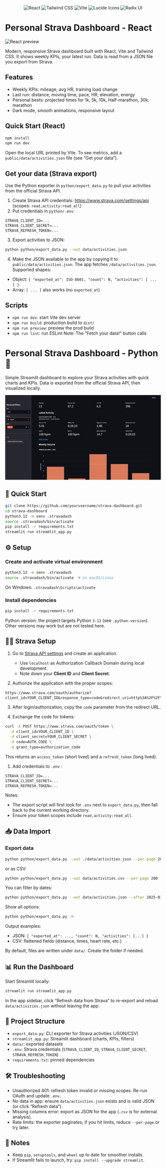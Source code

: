 <div align="center">
  <div>
    <img src="https://img.shields.io/badge/-React-61DAFB?style=for-the-badge&logo=react&logoColor=black" alt="React" />
    <img src="https://img.shields.io/badge/-TailwindCSS-06B6D4?style=for-the-badge&logo=tailwindcss" alt="Tailwind CSS" />
    <img src="https://img.shields.io/badge/-Vite-646CFF?style=for-the-badge&logo=vite&logoColor=white" alt="Vite" />
    <img src="https://img.shields.io/badge/-Lucide Icons-FD4D4D?style=for-the-badge&logo=lucide" alt="Lucide Icons" />
    <img src="https://img.shields.io/badge/-Radix UI-9D4EDD?style=for-the-badge&logo=data:image/svg+xml;base64..." alt="Radix UI" />
  </div>
</div>

# Personal Strava Dashboard - React


![React preview](public/Strava_interface.png)


Modern, responsive Strava dashboard built with React, Vite and Tailwind CSS. It shows weekly KPIs, your latest run. Data is read from a JSON file you export from Strava.

## Features
- Weekly KPIs: mileage, avg HR, training load change
- Last run: distance, moving time, pace, HR, elevation, energy
- Personal bests: projected times for 1k, 5k, 10k, Half-marathon, 30k, marathon
- Dark mode, smooth animations, responsive layout


## Quick Start (React)

```bash
npm install
npm run dev
```
Open the local URL printed by Vite. To see metrics, add a `public/data/activities.json` file (see “Get your data”).
## Get your data (Strava export)
Use the Python exporter in `python/export_data.py` to pull your activities from the official Strava API.
1) Create Strava API credentials: https://www.strava.com/settings/api (scopes: `read,activity:read_all`)
2) Put credentials in `python/.env`:
```
STRAVA_CLIENT_ID=...
STRAVA_CLIENT_SECRET=...
STRAVA_REFRESH_TOKEN=...
```
3) Export activities to JSON:
```bash
python python/export_data.py --out data/activities.json
```
4) Make the JSON available to the app by copying it to `public/data/activities.json`.
The app fetches `/data/activities.json`. Supported shapes:
- Object: `{ "exported_at": ISO-8601, "count": N, "activities": [ ... ] }`
- Array: `[ ... ]` also works (no `exported_at`)
## Scripts
- `npm run dev`: start Vite dev server
- `npm run build`: production build to `dist/`
- `npm run preview`: preview the prod build
- `npm run lint`: run ESLint
Note: The “Fetch your data!” button calls








# Personal Strava Dashboard - Python :snake:

Simple Streamlit dashboard to explore your Strava activities with quick charts and KPIs. Data is exported from the official Strava API, then visualized locally.

![Dashboard preview](public/streamlit_preview.png)

## 🚀 Quick Start



```bash
git clone https://github.com/yourusername/strava-dashboard.git
cd strava-dashboard
python3.12 -m venv .stravadash
source .stravadash/bin/activate
pip install -r requirements.txt
streamlit run streamlit_app.py
```


## ⚙️ Setup

### Create and activate virtual environment
```bash
python3.12 -m venv .stravadash
source .stravadash/bin/activate  # on macOS/Linux
```
On Windows: `.stravadash\Scripts\activate`

### Install dependencies
```bash
pip install -r requirements.txt
```

Python version: the project targets Python `3.12` (see `.python-version`). Other versions may work but are not tested here.


## 🏃‍♂️ Strava Setup

1. Go to [Strava API settings](https://www.strava.com/settings/api) and create an application.
   - Use `localhost` as Authorization Callback Domain during local development.
   - Note down your **Client ID** and **Client Secret**.

2. Authorize the application with the proper scopes:
```
https://www.strava.com/oauth/authorize?client_id=YOUR_CLIENT_ID&response_type=code&redirect_uri=http%3A%2F%2Flocalhost%2Fexchange_token&approval_prompt=force&scope=read,activity:read_all
```

3. After login/authorization, copy the `code` parameter from the redirect URL.

4. Exchange the code for tokens:
```bash
curl -X POST https://www.strava.com/oauth/token \
  -d client_id=YOUR_CLIENT_ID \
  -d client_secret=YOUR_CLIENT_SECRET \
  -d code=AUTH_CODE \
  -d grant_type=authorization_code
```

This returns an `access_token` (short lived) and a `refresh_token` (long lived).

1. Add credentials to `.env` :
```
STRAVA_CLIENT_ID=...
STRAVA_CLIENT_SECRET=...
STRAVA_REFRESH_TOKEN=...
```

Notes:
- The export script will first look for `.env` next to `export_data.py`, then fall back to the current working directory.
- Ensure your token scopes include `read,activity:read_all`.

## 📥 Data Import

### Export data
```bash
python python/export_data.py --out ./data/activities.json --per-page 200
```

or as CSV:
```bash
python python/export_data.py --out data/activities.csv --per-page 200
```

You can filter by dates:
```bash
python python/export_data.py --out data/activities.json --after 2025-01-01 --before 2025-12-31
```

Show all options:
```bash
python python/export_data.py -h
```

Output examples:
- JSON: `{ "exported_at": ..., "count": N, "activities": [...] }`
- CSV: flattened fields (distance, times, heart rate, etc.)

By default, files are written under `data/`. Create the folder if needed.

## 📊 Run the Dashboard

Start Streamlit locally:
```bash
streamlit run streamlit_app.py
```

In the app sidebar, click “Refresh data from Strava” to re-export and reload `data/activities.json` without leaving the app.

## 📂 Project Structure

- `export_data.py`: CLI exporter for Strava activities (JSON/CSV)
- `streamlit_app.py`: Streamlit dashboard (charts, KPIs, filters)
- `data/`: exported datasets
- `.env`: Strava credentials (`STRAVA_CLIENT_ID`, `STRAVA_CLIENT_SECRET`, `STRAVA_REFRESH_TOKEN`)
- `requirements.txt`: pinned dependencies

## 🛠️ Troubleshooting

- Unauthorized 401: refresh token invalid or missing scopes. Re-run OAuth and update `.env`.
- No data in app: ensure `data/activities.json` exists and is valid JSON (or click “Refresh data”).
- Missing columns error: export as JSON for the app (`.csv` is for external analysis).
- Rate limits: the exporter paginates; if you hit limits, reduce `--per-page` or try later.
## 📝 Notes

- Keep `pip`, `setuptools`, and `wheel` up to date for smoother installs.
- If Streamlit fails to launch, try: `pip install --upgrade streamlit`.
